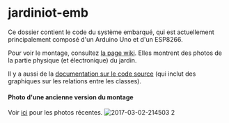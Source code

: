 # jardiniot-emb

Ce dossier contient le code du système embarqué, qui est actuellement principalement composé d'un Arduino Uno et d'un ESP8266.

Pour voir le montage, consultez [la page wiki](https://github.com/ClubCedille/jardiniot/wiki/Composantes-%C3%A9lectroniques). Elles montrent des photos de la partie physique (et électronique) du jardin.

Il y a aussi de la [documentation sur le code source](http://geocities.ws/axdoomer/jardin/) (qui inclut des graphiques sur les relations entre les classes).

#### Photo d'une ancienne version du montage

Voir [ici](https://github.com/ClubCedille/jardiniot/wiki/Composantes-%C3%A9lectroniques) pour les photos récentes.
![2017-03-02-214503 2](https://cloud.githubusercontent.com/assets/6194072/23536579/d562b726-ff93-11e6-8868-f21fe216f864.jpg)

